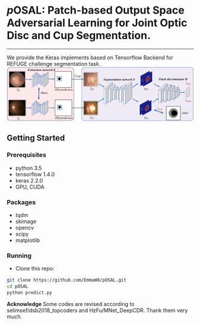 # *p*OSAL: Patch-based Output Space Adversarial Learning for Joint Optic Disc and Cup Segmentation.


-------

We provide the Keras implements based on Tensorflow Backend for REFUGE challenge segmentation task.
<img src="https://github.com/EmmaW8/pOSAL/blob/master/imgs/overview.png" width="800px"/>

      
## Getting Started
### Prerequisites

- python 3.5
- tensorflow 1.4.0
- keras 2.2.0
- GPU, CUDA

### Packages

- tqdm
- skimage
- opencv
- scipy
- matplotlib


### Running

- Clone this repo:
```bash
git clone https://github.com/EmmaW8/pOSAL.git
cd pOSAL
python predict.py
```




**Acknowledge**
Some codes are revised according to selimsef/dsb2018_topcoders and HzFu/MNet_DeepCDR.
Thank them very much.
 
